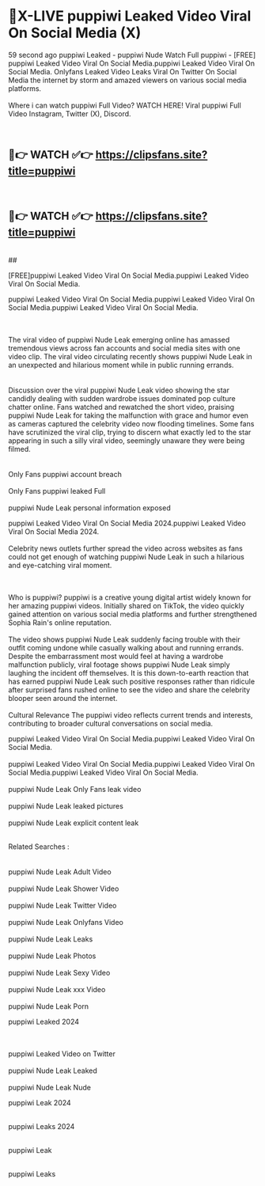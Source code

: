 # 🔴X-LIVE puppiwi Leaked Video Viral On Social Media (X)<br>


59 second ago puppiwi Leaked  - puppiwi Nude  Watch Full puppiwi - [FREE] puppiwi Leaked Video Viral On Social Media.puppiwi Leaked Video Viral On Social Media.   Onlyfans Leaked Video Leaks Viral On Twitter On Social Media the internet by storm and amazed viewers on various social media platforms. <br><br>
Where i can watch puppiwi Full Video? WATCH HERE! Viral puppiwi Full Video Instagram, Twitter (X), Discord. <br>


 <br>

##  🔴👉 WATCH ✅👉  <a href="https://clipsfans.site?title=puppiwi&ref=git">https://clipsfans.site?title=puppiwi</a> <br>
  <br>

##  🔴👉 WATCH ✅👉  <a href="https://clipsfans.site?title=puppiwi&ref=git">https://clipsfans.site?title=puppiwi</a> <br>
  <br>
  ##



[FREE]puppiwi Leaked Video Viral On Social Media.puppiwi Leaked Video Viral On Social Media. <br>

puppiwi Leaked Video Viral On Social Media.puppiwi Leaked Video Viral On Social Media.puppiwi Leaked Video Viral On Social Media. <br>


  <br>

  <br>
The viral video of puppiwi Nude Leak emerging online has amassed tremendous views across fan accounts and social media sites with one video clip. The viral video circulating recently shows puppiwi Nude Leak in an unexpected and hilarious moment while in public running errands.<br>
<br>


<br>
Discussion over the viral puppiwi Nude Leak video showing the star candidly dealing with sudden wardrobe issues dominated pop culture chatter online. Fans watched and rewatched the short video, praising puppiwi Nude Leak for taking the malfunction with grace and humor even as cameras captured the celebrity video now flooding timelines. Some fans have scrutinized the viral clip, trying to discern what exactly led to the star appearing in such a silly viral video, seemingly unaware they were being filmed.<br>
<br>
<br> 
Only Fans puppiwi account breach<br>
<br>
Only Fans puppiwi leaked Full <br>
<br>
puppiwi Nude Leak personal information exposed<br>

puppiwi Leaked Video Viral On Social Media 2024.puppiwi Leaked Video Viral On Social Media 2024. <br>
<br>
Celebrity news outlets further spread the video across websites as fans could not get enough of watching puppiwi Nude Leak in such a hilarious and eye-catching viral moment.<br>
<br>

<br>
Who is puppiwi? puppiwi is a creative young digital artist widely known for her amazing puppiwi videos. Initially shared on TikTok, the video quickly gained attention on various social media platforms and further strengthened Sophia Rain's online reputation.<br>
<br>
The video shows puppiwi Nude Leak suddenly facing trouble with their outfit coming undone while casually walking about and running errands. Despite the embarrassment most would feel at having a wardrobe malfunction publicly, viral footage shows puppiwi Nude Leak simply laughing the incident off themselves. It is this down-to-earth reaction that has earned puppiwi Nude Leak such positive responses rather than ridicule after surprised fans rushed online to see the video and share the celebrity blooper seen around the internet.<br>
<br>
Cultural Relevance The puppiwi video reflects current trends and interests, contributing to broader cultural conversations on social media.<br>

puppiwi Leaked Video Viral On Social Media.puppiwi Leaked Video Viral On Social Media.<br>
<br>
puppiwi Leaked Video Viral On Social Media.puppiwi Leaked Video Viral On Social Media.puppiwi Leaked Video Viral On Social Media.<br>
<br>
puppiwi Nude Leak Only Fans leak video<br>
<br>
puppiwi Nude Leak leaked pictures<br>
<br>
puppiwi Nude Leak explicit content leak<br>


<br>
Related Searches :<br>
<br>

<br>
puppiwi Nude Leak Adult Video<br>
<br>
puppiwi Nude Leak Shower Video<br>
<br>
puppiwi Nude Leak Twitter Video<br>
<br>
puppiwi Nude Leak Onlyfans Video<br>
<br>
puppiwi Nude Leak Leaks<br>
<br>
puppiwi Nude Leak Photos<br>

<br>
puppiwi Nude Leak Sexy Video<br>
<br>
puppiwi Nude Leak xxx Video<br>
<br>
puppiwi Nude Leak Porn<br>

puppiwi  Leaked 2024 <br> <br>
<br>

puppiwi Leaked Video on Twitter <br>
<br>
puppiwi Nude Leak Leaked<br>
<br>
puppiwi Nude Leak Nude<br>


puppiwi  Leak 2024 <br> <br>



puppiwi  Leaks 2024 <br> <br>



 
puppiwi  Leak<br> <br>



puppiwi  Leaks<br> <br>





</p>




 



</p>











